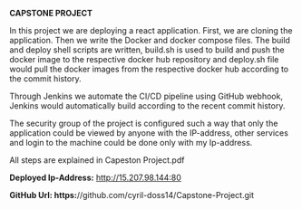 **CAPSTONE PROJECT**

In this project we are deploying a react application. First, we are cloning the application. Then we write the Docker and docker compose files. The build and deploy shell scripts are written, build.sh is used to build and push the docker image to the respective docker hub repository and deploy.sh file would pull the docker images from the respective docker hub according to the commit history.

Through Jenkins we automate the CI/CD pipeline using GitHub webhook, Jenkins would automatically build according to the recent commit history.

The security group of the project is configured such a way that only the application could be viewed by anyone with the IP-address, other services and login to the machine could be done only with my Ip-address.

All steps are explained in Capeston Project.pdf

**Deployed Ip-Address:** http://15.207.98.144:80

**GitHub Url: https:**//github.com/cyril-doss14/Capstone-Project.git

